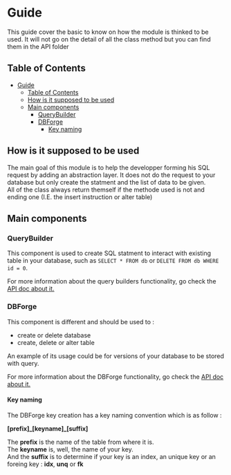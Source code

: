 # Guide  

This guide cover the basic to know on how the module is thinked to be used. It will not go on the detail of all the class method but you can find them in the API folder  

## Table of Contents

- [Guide](#guide)
  - [Table of Contents](#table-of-contents)
  - [How is it supposed to be used](#how-is-it-supposed-to-be-used)
  - [Main components](#main-components)
    - [QueryBuilder](#querybuilder)
    - [DBForge](#dbforge)
      - [Key naming](#key-naming)

## How is it supposed to be used  

The main goal of this module is to help the developper forming his SQL request by adding an abstraction layer.
It does not do the request to your database but only create the statment and the list of data to be given.  
All of the class always return themself if the methode used is not and ending one (I.E. the insert instruction or alter table)  

## Main components

### QueryBuilder

This component is used to create SQL statment to interact with existing table in your database, such as `SELECT * FROM db` or `DELETE FROM db WHERE id = 0`.  

For more information about the query builders functionality, go check the [API doc about it.](./api/QB.md)

### DBForge

This component is different and should be used to :

- create or delete database
- create, delete or alter table

An example of its usage could be for versions of your database to be stored with query.

For more information about the DBForge functionality, go check the [API doc about it.](./api/DBForge.md)

#### Key naming

The DBForge key creation has a key naming convention which is as follow :  

**\[prefix\]\_\[keyname\]\_\[suffix\]**

The **prefix** is the name of the table from where it is.  
The **keyname** is, well, the name of your key.  
And the **suffix** is to determine if your key is an index, an unique key or an foreing key : **idx**, **unq** or **fk**
